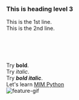 ### This is heading level 3
This is the 1st line.<br>
This is the 2nd line.<br>
<br>
<br>
<br>
<br>

Try __bold__.<br>
Try _italic_.<br>
Try ___bold italic___.<br>
Let's learn [MIM Python](https://mimpython.github.io/)<br>
![feature-gif](http://www.fumettologica.it/wp-content/uploads/2014/02/10addio.gif)